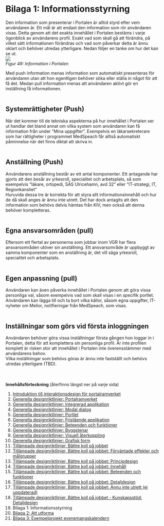 # Bilaga 1: Informationsstyrning #


Den information som presenterar i Portalen är alltid styrd efter vem användaren är. Ett mål är att endast den information som rör användaren visas. Detta genom att det exakta innehållet i Portalen bestäms i varje ögonblick av användarens profil. Exakt vad som skall gå att förändra, på vilket sätt informationen förändras och vad som påverkar detta är ännu oklart och behöver utredas ytterligare. Nedan följer en tanke om hur det kan se ut.
<br><img src='http://lh6.ggpht.com/_mHREyZKezxI/Sp-fdEc6udI/AAAAAAAAAcY/3INtzhDgx0Y/Picture%20114.jpg' />
<br><i>Figur 49: Information i Portalen</i><br>


Med push information menas information som automatiskt presenteras för användaren utan att hon egentligen behöver söka eller ställa in något för att få det. Medan pull information menas att användaren aktivt gör en inställning få informationen.<br>
<br>
<h2>Systemrättigheter (Push)</h2>
När det kommer till de tekniska aspekterna på hur innehållet i Portalen ser ut handlar det bland annat om vilka system som användaren kan få information från under ”Mina uppgifter”. Exempelvis en läkarsekreterare som har rättigheter i programmet MedSpeach får alltså automatiskt påminnelse när det finns diktat att skriva in.<br>
<br>
<h2>Anställning (Push)</h2>
Användarens anställning består av ett antal komponenter. Ett antagande har gjorts att den besår av yrkesroll, specialitet och arbetsplats, så som exempelvis ”läkare, ortopedi, SÄS Ulricehamn, avd 32” eller ”IT-strategi, IT, Regionkansliet”<br>
Huruvida dessa tre är korrekta för att styra allt informationsinnehåll och hur de då skall anges är ännu inte utrett. Det har dock antagits att den information som behövs delvis hämtas från KIV, men också att denna behöver kompletteras.<br>
<br>
<h2>Egna ansvarsområden (pull)</h2>
Eftersom ett flertal av personerna som jobbar inom VGR har flera ansvarsområden utöver sin anställning. Ett ansvarsområde är uppbyggt av samma komponenter som en anställning är, det vill säga yrkesroll, specialitet och arbetsplats.<br>
<br>
<h2>Egen anpassning (pull)</h2>
Användaren kan även påverka innehållet i Portalen genom att göra vissa personliga val, såsom exempelvis vad som skall visas i en specifik portlet. Användaren kan lägga till och ta bort vilka källor, såsom egna uppgifter, IT- nyheter om Melior, notifieringar från MedSpeach, som visas.<br>
<br>
<h2>Inställningar som görs vid första inloggningen</h2>
Användaren behöver göra vissa inställningar första gången hon loggar in i Portalen, detta för att komplettera sin personliga profil. Är inte profilen komplett är risken stor att innehållet i Portalen inte överensstämmer med användarens behov.<br>
Vilka inställningar som behövs göras är ännu inte fastställt och behövs utredas ytterligare (TBD).<br>
<br>
<br><br>
<b>Innehållsförteckning</b> (återfinns längst ner på varje sida)<br>
<ol><li><a href='http://code.google.com/p/oppna-program-portalramverk/wiki/DesignriktlinjerAnvandargranssnitt'>Introduktion till interaktionsdesign för portalramverket</a>
</li><li><a href='http://code.google.com/p/oppna-program-portalramverk/wiki/GenerellaDesignriktlinjerPortalramverket?ts=1251969346&updated=GenerellaDesignriktlinjerPortalramverket'>Generella designriktlinjer: Portalramverket</a>
</li><li><a href='http://code.google.com/p/oppna-program-portalramverk/wiki/GenerellaDesignriktlinjerIntegreradApplikation?ts=1251969401&updated=GenerellaDesignriktlinjerIntegreradApplikation'>Generella designriktlinjer: Integrerad applikation</a>
</li><li><a href='http://code.google.com/p/oppna-program-portalramverk/wiki/GenerellaDesignriktlinjerModalDialog?ts=1251969439&updated=GenerellaDesignriktlinjerModalDialog'>Generella designriktlinjer: Modal dialog</a>
</li><li><a href='http://code.google.com/p/oppna-program-portalramverk/wiki/GenerellaDesignriktlinjerPortlet?ts=1251969476&updated=GenerellaDesignriktlinjerPortlet'>Generella designriktlinjer: Portlet</a>
</li><li><a href='http://code.google.com/p/oppna-program-portalramverk/wiki/GenerellaDesignriktlinjerFristandeApplikation?ts=1251969550&updated=GenerellaDesignriktlinjerFristandeApplikation'>Generella designriktlinjer: Fristående applikation</a>
</li><li><a href='http://code.google.com/p/oppna-program-portalramverk/wiki/GenerellaDesignriktlinjerBeteendeoFunktioner?ts=1251969604&updated=GenerellaDesignriktlinjerBeteendeoFunktioner'>Generella designriktlinjer: Beteenden och funktioner</a>
</li><li><a href='http://code.google.com/p/oppna-program-portalramverk/wiki/GenerellaDesignriktlinjerByggstenar?ts=1251969727&updated=GenerellaDesignriktlinjerByggstenar'>Generella designriktlinjer: Byggstenar</a>
</li><li><a href='http://code.google.com/p/oppna-program-portalramverk/wiki/GenerellaDesignriktlinjerVisuellAterkoppling?ts=1251969771&updated=GenerellaDesignriktlinjerVisuellAterkoppling'>Generella designriktlinjer: Visuell återkoppling</a>
</li><li><a href='http://code.google.com/p/oppna-program-portalramverk/wiki/GenerellaDesignriktlinjerGrafiskForm?ts=1251969808&updated=GenerellaDesignriktlinjerGrafiskForm'>Generella designriktlinjer: Grafisk form</a>
</li><li><a href='http://code.google.com/p/oppna-program-portalramverk/wiki/TillampadeDesignriktlinjerBattreKollPaJobbet?ts=1251969900&updated=TillampadeDesignriktlinjerBattreKollPaJobbet'>Tillämpade designriktlinjer, Bättre koll på jobbet</a>
</li><li><a href='http://code.google.com/p/oppna-program-portalramverk/wiki/InteraktionsdesignForvantadeEffekter'>Tillämpade designriktlinjer, Bättre koll på jobbet: Förväntade effekter och målgrupper</a>
</li><li><a href='http://code.google.com/p/oppna-program-portalramverk/wiki/InteraktionsdesignPrincipdesign'>Tillämpade designriktlinjer, Bättre koll på jobbet: Principdesign</a>
</li><li><a href='http://code.google.com/p/oppna-program-portalramverk/wiki/InteraktionsdesignInnehall'>Tillämpade designriktlinjer, Bättre koll på jobbet: Innehåll</a>
</li><li><a href='http://code.google.com/p/oppna-program-portalramverk/wiki/InteraktionsdesignBeteendeFunktioner'>Tillämpade designriktlinjer, Bättre koll på jobbet: Beteenden och funktioner</a>
</li><li><a href='http://code.google.com/p/oppna-program-portalramverk/wiki/InteraktionsdesignDetaljdesign'>Tillämpade designriktlinjer, Bättre koll på jobbet: Detaljdesign</a>
</li><li><a href='http://code.google.com/p/oppna-program-portalramverk/wiki/AnnuInteUtrett?ts=1251892328&updated=AnnuInteUtrett'>Tillämpade designriktlinjer, Bättre koll på jobbet: Ännu inte utrett (ej uppdaterad)</a>
</li><li><a href='http://code.google.com/p/oppna-program-portalramverk/wiki/Kunskapsstod'>Tillämpade designriktlinjer, Bättre koll på jobbet - Kunskapsstöd: Detaljdesign</a>
</li><li>Bilaga 1: Informationsstyrning<br>
</li><li><a href='http://code.google.com/p/oppna-program-portalramverk/wiki/GenerellaDesignriktlinjerBilaga2AttUtforma'>Bilaga 2: Att utforma</a>
</li><li><a href='http://code.google.com/p/oppna-program-portalramverk/wiki/GenerellaDesignriktlinjerBilaga3ExempelProjektEvenemangskalendern'>Bilaga 3: Exempelprojekt evenemangskalendern</a>